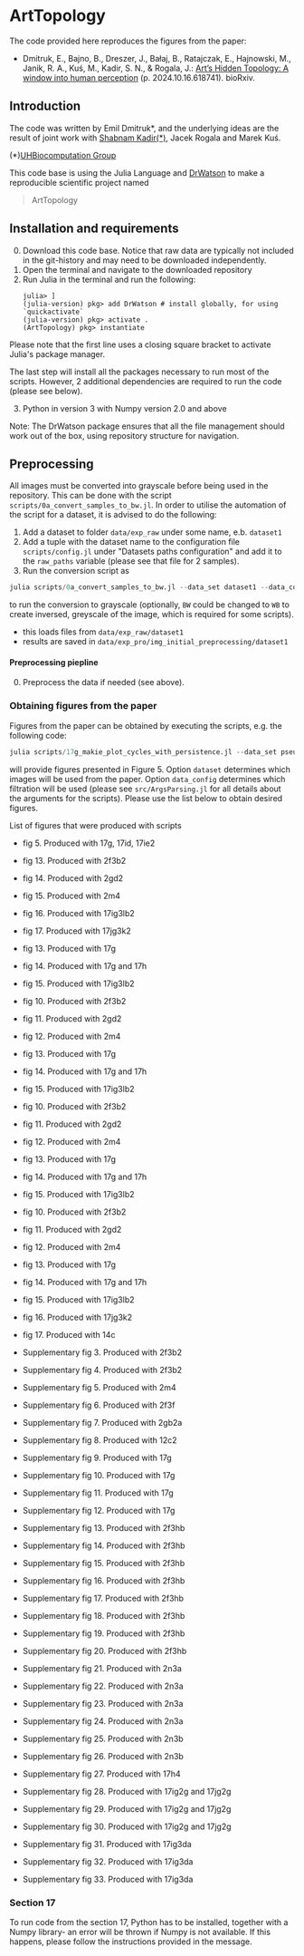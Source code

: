 # ArtTopology


The code provided here reproduces the figures from the paper:
* Dmitruk, E., Bajno, B., Dreszer, J., Bałaj, B., Ratajczak, E., Hajnowski, M., Janik, R. A., Kuś, M., Kadir, S. N., & Rogala, J.: [Art’s Hidden Topology: A window into human perception](https://doi.org/10.1101/2024.10.16.618741) (p. 2024.10.16.618741). bioRxiv.

## Introduction
The code was written by Emil Dmitruk*, and the underlying ideas are the result of joint work with [Shabnam Kadir(*)](https://github.com/shabnamkadir), Jacek Rogala and Marek Kuś.

(*)[UHBiocomputation Group](http://biocomputation.herts.ac.uk/)

This code base is using the Julia Language and [DrWatson](https://juliadynamics.github.io/DrWatson.jl/stable/)
to make a reproducible scientific project named
> ArtTopology

## Installation and requirements
0. Download this code base. Notice that raw data are typically not included in the
   git-history and may need to be downloaded independently.
1. Open the terminal and navigate to the downloaded repository
2. Run Julia in the terminal and run the following:
   ```
   julia> ]
   (julia-version) pkg> add DrWatson # install globally, for using `quickactivate`
   (julia-version) pkg> activate .
   (ArtTopology) pkg> instantiate
   ```
Please note that the first line uses a closing square bracket to activate Julia's package manager.

The last step will install all the packages necessary to run most of the scripts.
However, 2 additional dependencies are required to run the code (please see below).

3. Python in version 3 with Numpy version 2.0 and above

Note: The DrWatson package ensures that all the file management should work out of the box,
using repository structure for navigation. 

## Preprocessing

All images must be converted into grayscale before being used in the repository.
This can be done with the script `scripts/0a_convert_samples_to_bw.jl`. In order
to utilise the automation of the script for a dataset, it is advised to do the following:
1. Add a dataset to folder `data/exp_raw` under some name, e.b. `dataset1`
2. Add a tuple with the dataset name to the configuration file `scripts/config.jl` under "Datasets
paths configuration" and add it to the `raw_paths` variable (please see that file for 2 samples).
3. Run the conversion script as
```julia
julia scripts/0a_convert_samples_to_bw.jl --data_set dataset1 --data_config BW
```
to run the conversion to grayscale (optionally, `BW` could be changed to `WB` to
create inversed, greyscale of the image, which is required for some scripts).
   - this loads files from `data/exp_raw/dataset1`
   - results are saved in `data/exp_pro/img_initial_preprocessing/dataset1`

#### Preprocessing piepline
0. Preprocess the data if needed (see above).

### Obtaining figures from the paper

Figures from the paper can be obtained by executing the scripts, e.g. the following code:
```julia
julia scripts/17g_makie_plot_cycles_with_persistence.jl --data_set pseudoart --data_config BW
```
will provide figures presented in Figure 5. Option `dataset` determines which images will be used from the paper. Option `data_config` determines which filtration will be used (please see `src/ArgsParsing.jl` for all details about the arguments for the scripts). Please use the list below to obtain desired figures.

List of figures that were produced with scripts
- fig 5. Produced with 17g, 17id, 17ie2
- fig 13. Produced with 2f3b2
- fig 14. Produced with 2gd2
- fig 15. Produced with 2m4
- fig 16. Produced with 17ig3lb2
- fig 17. Produced with 17jg3k2


- fig 13. Produced with 17g
- fig 14. Produced with 17g and 17h
- fig 15. Produced with 17ig3lb2
- fig 10. Produced with 2f3b2
- fig 11. Produced with 2gd2
- fig 12. Produced with 2m4
- fig 13. Produced with 17g
- fig 14. Produced with 17g and 17h
- fig 15. Produced with 17ig3lb2
- fig 10. Produced with 2f3b2
- fig 11. Produced with 2gd2
- fig 12. Produced with 2m4
- fig 13. Produced with 17g
- fig 14. Produced with 17g and 17h
- fig 15. Produced with 17ig3lb2
- fig 10. Produced with 2f3b2
- fig 11. Produced with 2gd2
- fig 12. Produced with 2m4
- fig 13. Produced with 17g
- fig 14. Produced with 17g and 17h
- fig 15. Produced with 17ig3lb2
- fig 16. Produced with 17jg3k2
- fig 17. Produced with 14c

- Supplementary fig 3. Produced with 2f3b2
- Supplementary fig 4. Produced with 2f3b2
- Supplementary fig 5. Produced with 2m4
- Supplementary fig 6. Produced with 2f3f
- Supplementary fig 7. Produced with 2gb2a
- Supplementary fig 8. Produced with 12c2
- Supplementary fig 9. Produced with 17g
- Supplementary fig 10. Produced with 17g
- Supplementary fig 11. Produced with 17g
- Supplementary fig 12. Produced with 17g
- Supplementary fig 13. Produced with 2f3hb
- Supplementary fig 14. Produced with 2f3hb
- Supplementary fig 15. Produced with 2f3hb
- Supplementary fig 16. Produced with 2f3hb
- Supplementary fig 17. Produced with 2f3hb
- Supplementary fig 18. Produced with 2f3hb
- Supplementary fig 19. Produced with 2f3hb
- Supplementary fig 20. Produced with 2f3hb
- Supplementary fig 21. Produced with 2n3a
- Supplementary fig 22. Produced with 2n3a
- Supplementary fig 23. Produced with 2n3a
- Supplementary fig 24. Produced with 2n3a
- Supplementary fig 25. Produced with 2n3b
- Supplementary fig 26. Produced with 2n3b
- Supplementary fig 27. Produced with 17h4
- Supplementary fig 28. Produced with 17ig2g and 17jg2g  
- Supplementary fig 29. Produced with 17ig2g and 17jg2g 
- Supplementary fig 30. Produced with 17ig2g and 17jg2g
- Supplementary fig 31. Produced with 17ig3da 
- Supplementary fig 32. Produced with 17ig3da 
- Supplementary fig 33. Produced with 17ig3da 


### Section 17

To run code from the section 17, Python has to be installed, together with a
Numpy library- an error will be thrown if Numpy is not available. If this happens,
please follow the instructions provided in the message.

